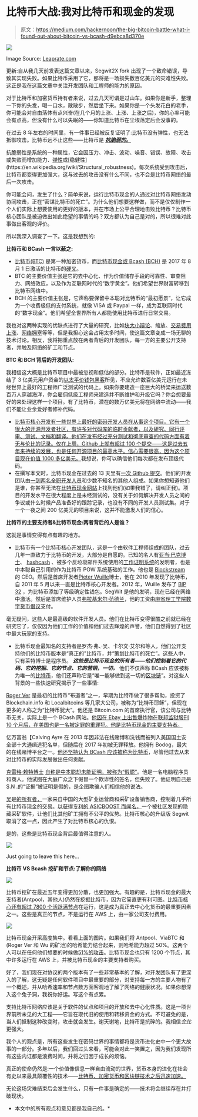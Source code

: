# 比特币大战:我对比特币和现金的发现

> 原文：<https://medium.com/hackernoon/the-big-bitcoin-battle-what-i-found-out-about-bitcoin-vs-bcash-d9ebca8d370e>

![](img/9a79af209ca8e72687bf06313d778d67.png)

Image Source: [Leaprate.com](https://www.leaprate.com/experts/jens-chrzanowski/bitcoin-vs-bitcoin-cash/)

更新:自从我几天前发表这篇文章以来，Segwit2X fork 出现了一个致命错误，导致其实现失败。如果比特币采用了它，那将是一场损失数百亿美元的灾难性失败。这正是我在这篇文章中关注开发团队和工程师的能力的原因。

对于比特币和加密货币持有者来说，过去几天可谓是过山车。如果你是新手，整理一下你的头发，喝一口水，散散步，然后坐下来。如果你是一个头发花白的老手，你可能会对自由落体有点兴奋(在几个月的上涨、上涨、上涨之后)，你的心率可能会有点高，但没有什么可以失眠的——你知道比特币在尘埃落定后会没事的。

在过去 8 年左右的时间里，有一件事已经被反复证明了:比特币没有弹性，也无法抵御攻击。比特币远不止这些——比特币是 [***抗脆弱的。***](https://en.wikipedia.org/wiki/Antifragility)

抗脆弱性是系统的一种属性，它会因压力、冲击、波动、噪音、错误、故障、攻击或失败而增加能力、[弹性](https://en.wikipedia.org/wiki/Resilience_(materials_science))或[稳健性](https://en.wikipedia.org/wiki/Structural_robustness)。每次系统受到攻击后，比特币都变得更加强大，这与过去的攻击没有什么不同，也不会是比特币网络的最后一次攻击。

你可能会问，发生了什么？简单来说，运行比特币现金的人通过对比特币网络发动协同攻击，正在“密谋比特币的死亡”。为什么他们想要这样做，而不是仅仅制作一个人们实际上想要使用的更好的版本，并在市场上公平合理地击败比特币？比特币核心团队是被迫做出如此绝望的事情的吗？双方都认为自己是对的，所以很难对此事做出客观的评价。

所以我深入调查了一下。这是我想到的:

**比特币和 BCash 一言以蔽之:**

*   [比特币(BTC)](http://bitcoin.org) 是第一种加密货币，而[比特币现金或 Bcash (BCH)](https://www.bitcoincash.org/) 是 2017 年 8 月 1 日激活的比特币的[硬叉](http://bitcoinexchangeguide.com/uasf-vs-uahf-explained/)。
*   BTC 的主要价值主张是它的去中心化、作为价值储存手段的可靠性、审查阻力、网络效应，以及作为互联网时代的“数字黄金”。他们希望世界财富转移到比特币网络中。
*   BCH 的主要价值主张是，它声称要保留中本聪对比特币的“最初愿景”，让它成为一个收费极低的支付系统，就像 VISA 或 Paypal 一样，成为互联网时代的“数字现金”。他们希望全世界所有人都能使用比特币进行日常交易。

我也对这两种实现的优缺点进行了大量的研究，比如[块大小辩论](https://www.coindesk.com/2016-bitcoin-protocol-block-size-debate/)、缩放、[交易费用上涨](https://bitcoinfees.info/)、[网络拥塞](https://news.bitcoin.com/as-bitcoin-reaches-new-price-highs-network-congestion-and-fees-spike/)等等，但是我担心这会占用太多时间，使这篇文章变成一场无聊的技术讨论。相反，我将把重点放在两者背后的开发团队，每一方的主要公开支持者，并触及网络的矿工和节点。

**BTC 和 BCH 背后的开发团队:**

我相信这大概是比特币项目中最被忽视和低估的部分。比特币是软件，正如最近冻结了 3 亿美元用户资金的[以太平价钱包黑客](https://blog.zeppelin.solutions/on-the-parity-wallet-multisig-hack-405a8c12e8f7)所见，不应允许数百亿美元运行在未经世界上最好的工程师广泛测试的代码上。如果你要建造一座巨大的桥梁来运送数百万人穿越海洋，你会雇佣低级工程师来建造并不断维护和升级它吗？你会想要最好的来处理这样一个项目。有了比特币，潜在的数万亿美元将在网络中流动——我们不能让业余爱好者修补代码。

*   [比特币核心开发有一些世界上最好的密码开发人员在从事这个项目。它有一个很大的开源开发者社区，有许多对代码库的临时贡献者，以及研究、同行评审、测试、文档和翻译。他们在发布经过充分测试和彻底审查的代码方面有着无与伦比的记录。仅在上周，Github 上就有超过 100 个提交——这是过去五年来持续的发展，也是任何开源项目的最高水平](https://bitcoincore.org/en/team/)[。信心需要很高，因为](https://cointelegraph.com/news/bitcoin-core-is-most-talented-dev-team-says-vc)[这个项目现在价值 1000 多亿美元。](http://coinmarketcap.com)我想说，你可以确信他们每次都在发布顶级代码。
*   在撰写本文时，比特币现金在过去的 13 天里有[一次 Github 提交](https://github.com/Bitcoin-ABC/bitcoin-abc)。他们的开发团队由[一到两名全职开发人员](https://www.bitcoincash.org)和少数不知名的其他人组成。如果你想知道他们是谁，你甚至无法在[比特币现金网站](https://www.bitcoincash.org)上找到他们(如果我错了，请纠正我)。项目的开发水平在很大程度上是未经测试的，没有关于如何解决开发人员之间的争议或什么时候产品准备好的跟踪记录，也没有不同的开发人员测试集。对于一个一夜之间 200 亿美元的项目来说，这并不能激发人们的信心。

**比特币的主要支持者&比特币现金:两者背后的人是谁？**

这就是事情变得有点有趣的地方。

*   比特币有一个比特币核心开发团队，这是一个由软件工程师组成的团队，过去几年一直致力于比特币的开发，大部分是自愿的。已知的名人有[亚当·巴克博士](https://en.wikipedia.org/wiki/Adam_Back)、 [hashcash](https://en.wikipedia.org/wiki/Hashcash) 、被多个反垃圾邮件系统使用的[工作证明系统](https://en.wikipedia.org/wiki/Proof-of-work_system)的发明者，也是中本聪自己引用的作为比特币 POW 系统基础的工作。他也是 [Blockstream](https://blockstream.com/) 的 CEO。然后是首席开发者[Pieter Wuille](https://www.linkedin.com/in/pieterwuille)博士，他在 2010 年发现了比特币，自 2011 年 5 月以来一直是比特币核心开发者。2012 年，Wuille 发布了 [BIP 32](https://github.com/bitcoin/bips/blob/master/bip-0032.mediawiki) ，为比特币添加了等级确定性钱包。SegWit 是他的发明，现在已经在网络中激活。然后是首席维护人员[弗拉基米尔·范德兰](https://www.weusecoins.com/wladimir-van-der-laan/)，他的工资由[麻省理工学院数字货币倡议](http://dci.mit.edu/)支付。

毫无疑问，这些人是最高级的软件开发人员。他们在比特币变得很酷之前就已经在研究它了，仅仅因为他们工作的价值和他们过去辉煌的声誉，他们自然得到了社区中最大玩家的支持。

*   比特币现金最知名的支持者是罗杰·弗、·吴、卡尔文·艾尔和等人，他们公开支持他们的比特币版本是“真正的”比特币，并“策划比特币的死亡”。这些人中，只有莱特博士是程序员。 ***这些是比特币现金的所有者——他们控制着它的代码、它的挖掘、它的节点、它的营销，一切。*** 他们不仅声称 BCash 应该被称为唯一的[比特币](https://hackernoon.com/tagged/bitcoin)，他们还声称它是“唯一能够做到这一切的[区块链](https://hackernoon.com/tagged/blockchain)”。对这些人背景的一些快速研究揭示了一些事情:

[Roger Ver](https://rogerver.com/) 是最初的比特币“布道者”之一，早期为比特币做了很多帮助，投资了 Blockchain.info 和 Localbitcoins 等几家大公司，被称为“比特币耶稣”，但现在更多的人称之为“比特币犹大”。他还是 Bitcoin.com 的首席执行官，该公司与比特币无关，实际上是一个 BCash 网站。[他因在 Ebay 上出售爆炸物在联邦监狱服刑 10 个月后，在美国也是一名被定罪的重罪犯。他是比特币现金的主要支持者。](https://www.justice.gov/archive/criminal/cybercrime/press-releases/2002/verPlea.htm)

亿万富翁【Calving Ayre 在 2013 年因非法在线赌博和洗钱而被列入美国国土安全部十大通缉逃犯名单，但随后在 2017 年初被无罪释放。他拥有 Bodog，最大的在线赌博平台之一。[他还坚持认为 BCash 应该被称为比特币](https://news.bitcoin.com/calvin-ayre-declares-bitcoin-cash-the-only-bitcoin/)，尽管他过去从未对比特币的实际发展做出任何贡献。

[克雷格·赖特博士](https://en.wikipedia.org/wiki/Craig_Steven_Wright) [自称是中本聪却未能证明，被称为“假聪”](https://www.forbes.com/sites/thomasbrewster/2016/05/02/craig-wright-satoshi-nakamoto-doubt/#73237f69217a)。他是一名电脑程序员和商人。他试图在大庭广众之下假冒一个欺诈性的签名，但失败了。他证明自己是 S.N .的“证据”被证明是假的，是企图欺骗人们相信他的说法。

[吴](https://twitter.com/JihanWu?ref_src=twsrc%5Egoogle%7Ctwcamp%5Eserp%7Ctwgr%5Eauthor)是[的所有者，](https://www.bitmain.com)一家来自中国的大型矿业运营商和采矿设备销售商，控制着几乎所有比特币现金的交易。[以获得专利的 ASICBOOST 而闻名，](https://pbs.twimg.com/media/DOhVulMWAAAR3Ok.jpg)一个被社区发现的隐藏采矿软件，让他们比其他矿工拥有不公平的优势。比特币核心的升级版 Segwit 取消了这一点，因此产生了对比特币核心的仇恨。

是的，这些是比特币现金背后最值得注意的人。

![](img/51ad1403122a30fc6a2d7e60471f8970.png)

Just going to leave this here…

**比特币 VS Bcash 挖矿和节点:了解你的网络**

![](img/a7441da6ffcad8416de9e3c3ade7b80f.png)

比特币挖矿在最近五年变得更加分散，也更加强大。有趣的是，比特币现金的最大支持者(Antpool，其他人)仍然在挖掘比特币，因为它简直更有利可图。[比特币核心还有超过 7800 个活跃满节点](https://coin.dance/nodes)在运行，这是成为真正去中心化货币的最重要因素之一。这些是真正的节点，不是运行在 AWS 上，由一家公司支付费用。

![](img/c2bafe654ea8d9f867976930c33b2935.png)

比特币现金开采高度集中。看看上面的图片。如果我们将 Antpool、ViaBTC 和(Roger Ver 和 Wu 的矿池)的哈希能力结合起来，则哈希能力超过 50%。这两个人可以在任何他们想要的时候做[51%的攻击](https://learncryptography.com/cryptocurrency/51-attack)。比特币现金也只有 1200 个节点，其中许多运行在 AWS 上，并被比特币现金的主要支持者购买。

好了，我们现在对协议的两个版本有了一些非常基本的了解，对开发团队有了更深入的了解，这无疑是任何软件项目中最重要的部分，对支持每一方的主要人物有了一个概述，并从哈希速率和节点数方面客观地了解了网络的健康状况。如果你想深入这个兔子洞，我祝你好运。写这个有点累。

支持比特币网络应该是关于软件的优点和项目的开放和去中心化性质。这是一项世界前所未见的大工程——它旨在取代旧的使用和转移资金的方式。不可避免的是，当人们抵制这种改变时，攻击就会发生。谢天谢地，比特币是抗碎的。我相信*会比*更强大。

我个人的观点是，所有这些发生在密码世界的事情都将是货币进化史中一个更大故事的一部分。多年以后，我们回过头来看，可能会对此一笑置之，因为我们发现所有这些内讧都是浪费时间，并将之归因于成长的烦恼。

真正的使命仍然是:一个价值像信息一样自由流动的世界，货币本身的进化在社会有史以来最具颠覆性的技术——[比特币、加密货币和区块链技术之后迅速加速。](http://bitcoin.org)

无论这场灾难结束后会发生什么，只有一件事是确定的——技术将会继续存在并打破现状。

*   本文中的所有观点和意见都是我自己的。*